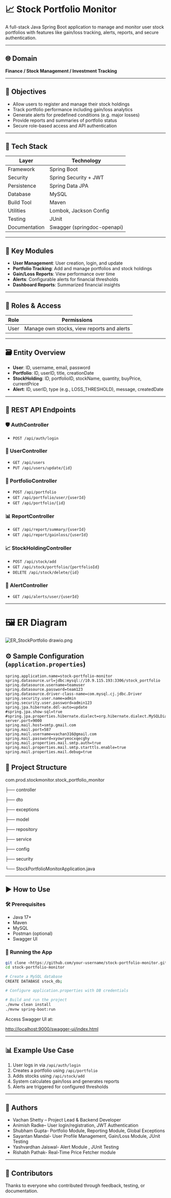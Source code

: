 # 📈 Stock Portfolio Monitor

A full-stack Java Spring Boot application to manage and monitor user stock portfolios with features like gain/loss tracking, alerts, reports, and secure authentication.

---

## 🌐 Domain

**Finance / Stock Management / Investment Tracking**

---

## 🎯 Objectives

- Allow users to register and manage their stock holdings
- Track portfolio performance including gain/loss analytics
- Generate alerts for predefined conditions (e.g. major losses)
- Provide reports and summaries of portfolio status
- Secure role-based access and API authentication

---

## 🧱 Tech Stack

| Layer | Technology |
| --- | --- |
| Framework | Spring Boot |
| Security | Spring Security + JWT |
| Persistence | Spring Data JPA |
| Database | MySQL |
| Build Tool | Maven |
| Utilities | Lombok, Jackson Config |
| Testing | JUnit |
| Documentation | Swagger (springdoc-openapi) |

---

## 🧩 Key Modules

- **User Management**: User creation, login, and update
- **Portfolio Tracking**: Add and manage portfolios and stock holdings
- **Gain/Loss Reports**: View performance over time
- **Alerts**: Configurable alerts for financial thresholds
- **Dashboard Reports**: Summarized financial insights

---

## 🔐 Roles & Access

| Role | Permissions |
| --- | --- |
| User | Manage own stocks, view reports and alerts |

---

## 🗃 Entity Overview

- **User**: ID, username, email, password
- **Portfolio**: ID, userID, title, creationDate
- **StockHolding**: ID, portfolioID, stockName, quantity, buyPrice, currentPrice
- **Alert**: ID, userID, type (e.g., LOSS_THRESHOLD), message, createdDate

---

## 🔁 REST API Endpoints

### 🛡 AuthController

- `POST /api/auth/login`

### 👤 UserController

- `GET /api/users`
- `PUT /api/users/update/{id}`

### 💼 PortfolioController

- `POST /api/portfolio`
- `GET /api/portfolio/user/{userId}`
- `GET /api/portfolio/{id}`

### 📊 ReportController

- `GET /api/report/summary/{userId}`
- `GET /api/report/gainloss/{userId}`

### 📈 StockHoldingController

- `POST /api/stock/add`
- `GET /api/stock/portfolio/{portfolioId}`
- `DELETE /api/stock/delete/{id}`

### 🚨 AlertController

- `GET /api/alerts/user/{userId}`

---

# **🖼 ER Diagram**

![ER_StockPortfolio drawio.png](https://github.com/user-attachments/assets/c2535c65-7fa4-4f53-b651-a3f22a3e008e)

## ⚙ Sample Configuration (`application.properties`)

```
spring.application.name=stock-portfolio-monitor
spring.datasource.url=jdbc:mysql://10.9.115.193:3306/stock_portfolio
spring.datasource.username=teamuser
spring.datasource.password=team123
spring.datasource.driver-class-name=com.mysql.cj.jdbc.Driver
spring.security.user.name=admin
spring.security.user.password=admin123
spring.jpa.hibernate.ddl-auto=update
#spring.jpa.show-sql=true
#spring.jpa.properties.hibernate.dialect=org.hibernate.dialect.MySQLDialect
server.port=9000
spring.mail.host=smtp.gmail.com
spring.mail.port=587
spring.mail.username=vachan316@gmail.com
spring.mail.password=xyowryeocxqecghy
spring.mail.properties.mail.smtp.auth=true
spring.mail.properties.mail.smtp.starttls.enable=true
spring.mail.properties.mail.debug=true 
```

## 📁 Project Structure

com.prod.stockmonitor.stock_portfolio_monitor

├── controller

├── dto

├── exceptions

├── model

├── repository

├── service

├── config

├── security

└── StockPortfolioMonitorApplication.java

---

## ▶️ How to Use

### 🛠 Prerequisites

- Java 17+
- Maven
- MySQL
- Postman (optional)
- Swagger UI

### 🚀 Running the App

```bash
git clone <https://github.com/your-username/stock-portfolio-monitor.git>
cd stock-portfolio-monitor

# Create a MySQL database
CREATE DATABASE stock_db;

# Configure application.properties with DB credentials

# Build and run the project
./mvnw clean install
./mvnw spring-boot:run

```

Access Swagger UI at:

[http://localhost:9000/swagger-ui/index.html](http://localhost:8080/swagger-ui/index.html)

---

## 📊 Example Use Case

1. User logs in via `/api/auth/login`
2. Creates a portfolio using `/api/portfolio`
3. Adds stocks using `/api/stock/add`
4. System calculates gain/loss and generates reports
5. Alerts are triggered for configured thresholds

---

## 👥 Authors

- Vachan Shetty – Project Lead & Backend Developer
- Animish Radke– User login/registration, JWT Authentication
- Shubham Gupta- Portfolio Module, Reporting Module, Global Exceptions
- Sayantan Mandal- User Profile Management, Gain/Loss Module, JUnit Testing
- Yashvardhan Jaiswal- Alert Module , JUnit Testing
- Rishabh Pathak- Real-Time Price Fetcher module

---

## 

## **🤝 Contributors**

Thanks to everyone who contributed through feedback, testing, or documentation.
